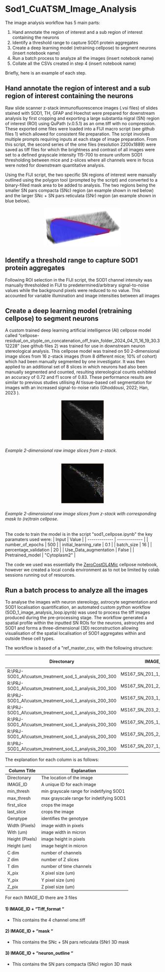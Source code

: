 # Sod1_CuATSM_Image_Analysis

The image analysis workflow has 5 main parts:
1) Hand annotate the region of interest and a sub region of interest containing the neurons
2) Identify a threshold range to capture SOD1 protein aggregates  
3) Create a deep learning model (retraining cellpose) to segment neurons (insert notebook name)
4) Run a batch process to analyze all the images (insert notebook name)
5) Collate all the CSVs created in step 4 (insert notebook name)

Briefly, here is an example of each step. 

## Hand annotate the region of interest and a sub region of interest containing the neurons

Raw slide scanner z-stack immunofluorescence images (.vsi files) of slides stained with SOD1, TH, GFAP and Hoechst were prepared for downstream analysis by first cropping and exporting a large substantia nigral (SN) region of interest (ROI) using QuPath (v.0.5.1) as an ome.tiff with no compression. These exported ome files were loaded into a FIJI macro script (see github files 1) which allowed for consistent file preparation. The script involves multiple prompts requiring inputs at each stage of image preparation. From this script, the second series of the ome files (resolution 2200x1889) were saved as tiff files for which the brightness and contrast of all images were set to a defined grayscale intensity 115-700 to ensure uniform SOD1 thresholding between mice and z-slices where all channels were in focus were noted for downstream quantitative analysis.

Using the FIJI script, the two specific SN regions of interest were manually outlined using the polygon tool (prompted by the script) and converted to a binary-filled mask area to be added to analysis. The two regions being the smaller SN pars compacta (SNc) region (an example shown in red below) and the larger SNc + SN pars reticulata (SNr) region (an example shown in blue below). 

<p align="center">
<img  src="read_me_files/ROIS.png" width="50%" height="50%" /> 
</p>


## Identify a threshold range to capture SOD1 protein aggregates 

Following ROI selection in the FIJI script, the SOD1 channel intensity was manually thresholded  in FIJI to predetermined/arbitrary signal-to-noise values while the background pixels were reduced to no value. This accounted for variable illumination and image intensities between all images 

## Create a deep learning model (retraining cellpose) to segment neurons

A custom trained deep learning artificial intelligence (AI) cellpose model called “cellpose-residual_on_styple_on_concatenation_off_train_folder_2024_04_11_16_19_30.312228”  (see github files 2) was trained for use in downstream neuron stereological analysis. This cellpose model was trained on 50 2-dimensional image slices from 16 z-stack images (from 8 different mice; 10% of cohort) which had been manually segmented by one investigator. It was then applied to an additional set of 8 slices in which neurons had also been manually segmented and counted, resulting stereological counts exhibited an accuracy of 0.72 and f1 score of 0.83. These performance results are similar to previous studies utilising AI tissue-based cell segmentation for images with an increased signal-to-noise ratio (Ghoddousi, 2022; Han, 2023 ). 

<p align="center">
<img  src="read_me_files/raw.png" width="30%" height="30%"/> 
</p>

###### Example 2-dimensional raw image slices from z-stack.

<p align="center">
<img  src="read_me_files/mask.png" width="30%" height="30%"/> 
</p>

###### Example 2-dimensional raw image slices from z-stack with corresponding mask to (re)train cellpose. 

The code to train the model is in the script "sod1_cellpose.ipynb" the key paramaters used were:
| Input  | Value |
| ------------- | ------------- |
| number_of_epochs | 500  |
| initial_learning_rate  | 0.1  |
| batch_size | 16  |
| percentage_validation  | 20  |
| Use_Data_augmentation  | False  |
| Pretrained_model | "Cytoplasm2"  |

The code we used was essentially the [ZeroCostDL4Mic](https://www.nature.com/articles/s41467-021-22518-0/) cellpose notebook, however we created a local conda environment as to not be limited by colab sessions running out of resources.


## Run a batch process to analyze all the images

To analyse the images with neuron stereology, astrocyte segmentation and SOD1 localisation quantification, an automated custom python workflow (SOD_1_image_analysis_loop.ipynb) was used to process the tiff images produced during the pre-processing stage. The workflow generated a spatial profile within the inputted SN ROIs for the neurons, astrocytes and SOD1 and forms a three-dimensional (3D) reconstruction allowing visualisation of the spatial localisation of SOD1 aggregates within and outside these cell types.

The workflow is based of a "ref_master_csv, with the following structure:

| Directonary                                            | IMAGE_ID                      | min_thresh | max_thresh | first_slice | last_slice | Genptype | Treatment | Width (Pixels) | With (um) | Height (Pixels) | Height (um) | C dim | Z dim | T dim | X_pix | Y_pix | Z_pix |
|--------------------------------------------------------|-------------------------------|------------|------------|-------------|------------|----------|-----------|----------------|-----------|-----------------|-------------|-------|-------|-------|-------|-------|-------|
| R:\PRJ-SOD1_AI\cuatsm_treatment_sod_1_analysis_200_300 | MS167_SN_Z01_1_VC_Tiff_format | 370        | 698        | 2           | 35         | SOCK     | SSV       | 12246          | 1408.29   | 10890           | 1252.3      | 4     | 41    | 1     | 0.115 | 0.115 | 0.5   |
| R:\PRJ-SOD1_AI\cuatsm_treatment_sod_1_analysis_200_300 | MS167_SN_Z01_2_VC_Tiff_format | 374        | 698        | 3           | 36         | SOCK     | SSV       | 12246          | 1408.29   | 10890           | 1252.3      | 4     | 41    | 1     | 0.115 | 0.115 | 0.5   |
| R:\PRJ-SOD1_AI\cuatsm_treatment_sod_1_analysis_200_300 | MS167_SN_Z03_1_VC_Tiff_format | 381        | 698        | 1           | 39         | SOCK     | SSV       | 17910          | 2059.66   | 12480           | 1435.2      | 4     | 41    | 1     | 0.115 | 0.115 | 0.5   |
| R:\PRJ-SOD1_AI\cuatsm_treatment_sod_1_analysis_200_300 | MS167_SN_Z03_2_VC_Tiff_format | 377        | 698        | 1           | 36         | SOCK     | SSV       | 17910          | 2059.66   | 12480           | 1435.2      | 4     | 41    | 1     | 0.115 | 0.115 | 0.5   |
| R:\PRJ-SOD1_AI\cuatsm_treatment_sod_1_analysis_200_300 | MS167_SN_Z05_1_VC_Tiff_format | 367        | 698        | 1           | 33         | SOCK     | SSV       | 16272          | 1871.29   | 10584           | 1217.16     | 4     | 41    | 1     | 0.115 | 0.115 | 0.5   |
| R:\PRJ-SOD1_AI\cuatsm_treatment_sod_1_analysis_200_300 | MS167_SN_Z05_2_VC_Tiff_format | 381        | 698        | 1           | 38         | SOCK     | SSV       | 16272          | 1871.29   | 10584           | 1217.16     | 4     | 41    | 1     | 0.115 | 0.115 | 0.5   |
| R:\PRJ-SOD1_AI\cuatsm_treatment_sod_1_analysis_200_300 | MS167_SN_Z07_1_VC_Tiff_format | 377        | 698        | 1           | 35         | SOCK     | SSV       | 13200          | 1518      | 13272           | 1526.28     | 4     | 41    | 1     | 0.115 | 0.115 | 0.5   |

The explanation for each column is as follows:

| Column Title  | Explanation |
| ------------- | ------------- |
| Directonary | The location of the image  |
| IMAGE_ID  | A unique ID for each image  |
| min_thresh | min grayscale range for indetifying SOD1  |
| max_thresh  | max grayscale range for indetifying SOD1  |
| first_slice  | crops the image  |
| last_slice | crops the image   |
| Genptype  | identifies the genotype  |
| Width (Pixels) | image width in pixels   |
|  With (um)  | image width in micron   |
| Height (Pixels) |  image height in pixels   |
| Height (um) |  image height in micron   |
|  C dim | number of channels  |
| Z dim | number of Z slices   |
| T dim | number of time channels   |
|  X_pix| X pixel size (um)  |
|  Y_pix | Y pixel size (um)   |
|  Z_pix | Z pixel size (um)   |


For each IMAGE_ID there are 3 files 
#### 1)	IMAGE_ID + “Tiff_format “
- This contains the 4 channel ome.tiff 
#### 2) IMAGE_ID + “mask “
- This contains the SNc + SN pars reticulata (SNr) 3D mask
#### 3) IMAGE_ID + “neuron_outline “
- This contains the SN pars compacta (SNc) region 3D mask









